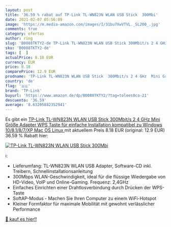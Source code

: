 ```yaml
---
layout: post
title: '36.59 % rabat auf TP-Link TL-WN823N WLAN USB Stick  300Mbi'
date: 2021-02-07 05:56:09
image: 'https://m.media-amazon.com/images/I/31bu7XwVTVL._SL200_.jpg'
comments: true
category: ofertas
author: ring
slug: 'B0088TKTY2-de TP-Link TL-WN823N WLAN USB Stick 300Mbit/s 2 4 GHz Mini...'
sku: 'B0088TKTY2-de'
tags: [  ]
actualPrice: 8.18 EUR
currency: EUR
price: 8.18
comparePrice: 12.9 EUR
prodname: 'TP-Link TL-WN823N WLAN USB Stick  300Mbit/s 2 4 GHz  Mini Größe Adapter  WPS Taste für einfache Installation  kompatibel zu Windows 10/8.1/8/7/XP  Mac OS  Linux '
country: 'de'
flag: '🇩🇪'
brand: 'TP-Link'
buyurl: 'https://www.amazon.de/dp/B0088TKTY2/?tag=tolees0ca-21'
descuento: '36.59'
average: '8.63205882352941'
---
```


Es gibt ein [TP-Link TL-WN823N WLAN USB Stick  300Mbit/s 2 4 GHz  Mini Größe Adapter  WPS Taste für einfache Installation  kompatibel zu Windows 10/8.1/8/7/XP  Mac OS  Linux ](https://www.amazon.de/dp/B0088TKTY2/?tag=tolees0ca-21) mit aktuellem Preis 8.18 EUR (original: 12.9 EUR) 36.59 % Rabatt hier:

[![TP-Link TL-WN823N WLAN USB Stick  300Mbi](https://m.media-amazon.com/images/I/31bu7XwVTVL._SL200_.jpg)](https://www.amazon.de/dp/B0088TKTY2/?tag=tolees0ca-21)

ℹ️:

- Lieferumfang: TL-WN823N WLAN USB Adapter, Software-CD inkl. Treibern, Schnellinstallationsanleitung
- 300Mbps WLAN-Geschwindigkeit, ideal für die flüssige Wiedergabe von HD-Video, VoIP und Online-Gaming. Frequenz: 2,4GHz
- Einfaches Einrichten einer Drahtlosverbindung durch Drücken der WPS-Taste
- SoftAP-Modus - Machen Sie Ihren Computer zu einem WiFi-Hotspot
- Kleiner Formfaktor für maximale Mobilität mit gewohnt verlässlicher Performance

[🛒 kauf es hier!!](https://www.amazon.de/dp/B0088TKTY2/?tag=tolees0ca-21)
